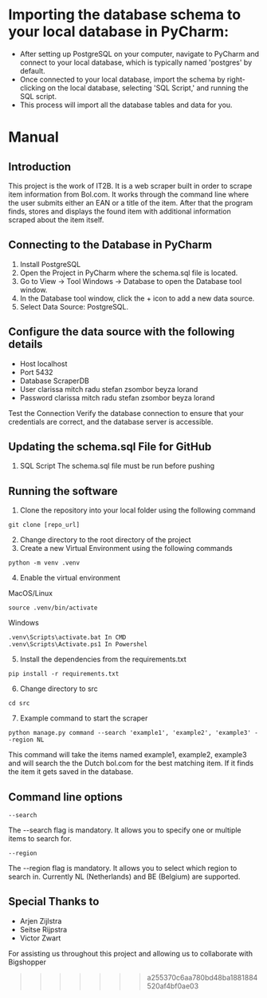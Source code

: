 
# Importing the database schema to your local database in PyCharm:

- After setting up PostgreSQL on your computer, navigate to PyCharm and connect to your local database, which is typically named 'postgres' by default.
- Once connected to your local database, import the schema by right-clicking on the local database, selecting 'SQL Script,' and running the SQL script.
- This process will import all the database tables and data for you.


# Manual

## Introduction

This project is the work of IT2B. It is a web scraper built in order to scrape item information from Bol.com. It works through the command line where the user submits either an EAN or a title of the item. After that the program finds, stores and displays the found item with additional information scraped about the item itself.

## Connecting to the Database in PyCharm

1. Install PostgreSQL
2. Open the Project in PyCharm where the schema.sql file is located.
3. Go to View -> Tool Windows -> Database to open the Database tool window.
4. In the Database tool window, click the + icon to add a new data source.
5. Select Data Source: PostgreSQL.

## Configure the data source with the following details

- Host localhost
- Port 5432
- Database ScraperDB
- User clarissa mitch radu stefan zsombor beyza lorand
- Password clarissa mitch radu stefan zsombor beyza lorand

Test the Connection Verify the database connection to ensure that your credentials are correct, and the database server is accessible.

## Updating the schema.sql File for GitHub

1. SQL Script The schema.sql file must be run before pushing

## Running the software

1. Clone the repository into your local folder using the following command

```
git clone [repo_url]
```

2. Change directory to the root directory of the project
3. Create a new Virtual Environment using the following commands

```
python -m venv .venv
```

4. Enable the virtual environment

MacOS/Linux

```
source .venv/bin/activate
```

Windows

```
.venv\Scripts\activate.bat In CMD
.venv\Scripts\Activate.ps1 In Powershel
```

5. Install the dependencies from the requirements.txt

```
pip install -r requirements.txt
```

6. Change directory to src

```
cd src
```

7. Example command to start the scraper

```
python manage.py command --search 'example1', 'example2', 'example3' --region NL
```

This command will take the items named example1, example2, example3 and will search the the Dutch bol.com for the best matching item. If it finds the item it gets saved in the database.

## Command line options

```--search```

The --search flag is mandatory. It allows you to specify one or multiple items to search for.

```--region```

The --region flag is mandatory. It allows you to select which region to search in. Currently NL (Netherlands) and BE (Belgium) are supported.

## Special Thanks to

- Arjen Zijlstra
- Seitse Rijpstra
- Victor Zwart

For assisting us throughout this project and allowing us to collaborate with Bigshopper
>>>>>>> a255370c6aa780bd48ba1881884520af4bf0ae03
